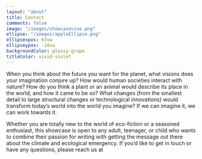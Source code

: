 ```yaml
---
layout: "about"
title: Contact
comments: false
image: "/images/showcasevine.png"
ellipse: "/images/appleEllipse.png"
ellipsexpos: 63vw 
ellipseypos: -10vw
backgroundColor: glossy-grape
titleColor: vivid-violet
---
```


When you think about the future you want for the planet, what visions does your imagination conjure up? How would human societies interact with nature? How do you think a plant or an animal would describe its place in the world, and how it came to be so? What changes (from the smallest detail to large structural changes or technological innovations) would transform today’s world into the world you imagine? If we can imagine it, we can work towards it.

Whether you are totally new to the world of eco-fiction or a seasoned enthusiast, this showcase is open to any adult, teenager, or child who wants to combine their passion for writing with getting the message out there about the climate and ecological emergency. If you’d like to get in touch or have any questions, please reach us at 
